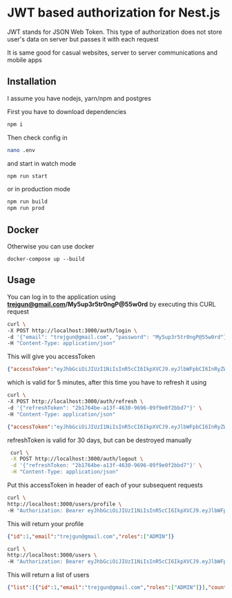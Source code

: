 # JWT based authorization for Nest.js

JWT stands for JSON Web Token. This type of authorization does not store user's data on server but passes it with each request

It is same good for casual websites, server to server communications and mobile apps

## Installation

I assume you have nodejs, yarn/npm and postgres

First you have to download dependencies
```bash
npm i
```

Then check config in
```bash
nano .env
```

and start in watch mode
```bash
npm run start
```

or in production mode
```bash
npm run build
npm run prod
```

## Docker

Otherwise you can use docker

```shell script
docker-compose up --build
```

## Usage

You can log in to the application using **trejgun@gmail.com/My5up3r5tr0ngP@55w0rd** by executing this CURL request

```bash
curl \
-X POST http://localhost:3000/auth/login \
-d '{"email": "trejgun@gmail.com", "password": "My5up3r5tr0ngP@55w0rd"}' \
-H "Content-Type: application/json"
```

This will give you accessToken
```json
{"accessToken":"eyJhbGciOiJIUzI1NiIsInR5cCI6IkpXVCJ9.eyJlbWFpbCI6InRyZWpndW5AZ21haWwuY29tIiwiaWF0IjoxNjQzNzgyODUxLCJleHAiOjE2NDM3ODMxNTF9.7s3yqyp1rxP6k9iICwYG-S3c9fMu5eF_Eh4SXUOfSyI","refreshToken":"e199c71d-df0b-4c3e-b667-b29a36b8570b","accessTokenExpiresAt":1643783151584,"refreshTokenExpiresAt":1646374851584}
```

which is valid for 5 minutes, after this time you have to refresh it using
```sh
curl \
-X POST http://localhost:3000/auth/refresh \
-d '{"refreshToken": "2b1764be-a13f-4630-9696-09f9e0f2bbd7"}' \
-H "Content-Type: application/json"
```

```json
{"accessToken":"eyJhbGciOiJIUzI1NiIsInR5cCI6IkpXVCJ9.eyJlbWFpbCI6InRyZWpndW5AZ21haWwuY29tIiwiaWF0IjoxNjQzNzgyODUxLCJleHAiOjE2NDM3ODMxNTF9.7s3yqyp1rxP6k9iICwYG-S3c9fMu5eF_Eh4SXUOfSyI","refreshToken":"72633d7f-2327-4508-940d-86780b3ba7b7","accessTokenExpiresAt":1572957798255,"refreshTokenExpiresAt":1575549498255}
```

refreshToken is valid for 30 days, but can be destroyed manually

```sh
 curl \
 -X POST http://localhost:3000/auth/logout \
 -d '{"refreshToken: "2b1764be-a13f-4630-9696-09f9e0f2bbd7"}' \
 -H "Content-Type: application/json"
 ```

Put this accessToken in header of each of your subsequent requests

```bash
curl \
http://localhost:3000/users/profile \
-H "Authorization: Bearer eyJhbGciOiJIUzI1NiIsInR5cCI6IkpXVCJ9.eyJlbWFpbCI6InRyZWpndW5AZ21haWwuY29tIiwiaWF0IjoxNjQzNzgyODUxLCJleHAiOjE2NDM3ODMxNTF9.7s3yqyp1rxP6k9iICwYG-S3c9fMu5eF_Eh4SXUOfSyI"

```

This will return your profile
```json
{"id":1,"email":"trejgun@gmail.com","roles":["ADMIN"]}
```

```bash
curl \
http://localhost:3000/users \
-H "Authorization: Bearer eyJhbGciOiJIUzI1NiIsInR5cCI6IkpXVCJ9.eyJlbWFpbCI6InRyZWpndW5AZ21haWwuY29tIiwiaWF0IjoxNjQzNzgyODUxLCJleHAiOjE2NDM3ODMxNTF9.7s3yqyp1rxP6k9iICwYG-S3c9fMu5eF_Eh4SXUOfSyI"

```

This will return a list of users
```json
{"list":[{"id":1,"email":"trejgun@gmail.com","roles":["ADMIN"]}],"count":1}
```

